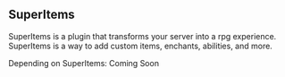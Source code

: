 ## SuperItems
SuperItems is a plugin that transforms your server into a rpg experience.
SuperItems is a way to add custom items, enchants, abilities, and more.

Depending on SuperItems:
Coming Soon
